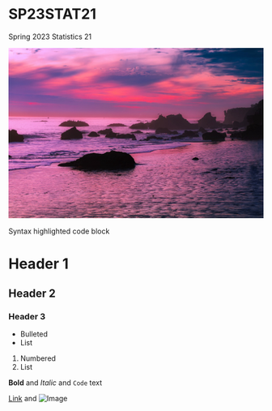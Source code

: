 # SP23STAT21
Spring 2023 Statistics 21

![Malibu](images/malibu-2080075_1920.jpeg)

Syntax highlighted code block

# Header 1
## Header 2
### Header 3

- Bulleted
- List

1. Numbered
2. List

**Bold** and _Italic_ and `Code` text

[Link](url) and ![Image](src)
